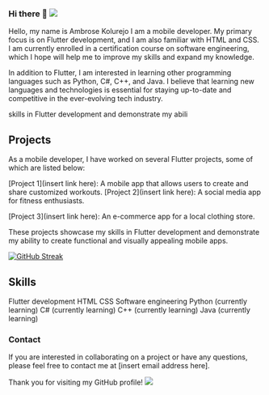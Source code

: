 ### Hi there 👋 ![](https://komarev.com/ghpvc/?username=ambrosekol&style=plastic)
Hello, my name is Ambrose Kolurejo I am a mobile developer. My primary focus is on Flutter development, and I am also familiar with HTML and CSS. I am currently enrolled in a certification course on software engineering, which I hope will help me to improve my skills and expand my knowledge.

In addition to Flutter, I am interested in learning other programming languages such as Python, C#, C++, and Java. I believe that learning new languages and technologies is essential for staying up-to-date and competitive in the ever-evolving tech industry.

skills in Flutter development and demonstrate my abili

## Projects

As a mobile developer, I have worked on several Flutter projects, some of which are listed below:

[Project 1](insert link here): A mobile app that allows users to create and share customized workouts.
[Project 2](insert link here): A social media app for fitness enthusiasts.

[Project 3](insert link here): An e-commerce app for a local clothing store.

These projects showcase my skills in Flutter development and demonstrate my ability to create functional and visually appealing mobile apps.

[![GitHub Streak](https://github-readme-streak-stats.herokuapp.com?user=ambrosekol&theme=dark&hide_border=true&border_radius=6.4&date_format=M%20j%5B%2C%20Y%5D&mode=weekly&fire=EB0000&ring=31EB5D)](https://git.io/streak-stats)

## Skills

Flutter development
HTML
CSS
Software engineering
Python (currently learning)
C# (currently learning)
C++ (currently learning)
Java (currently learning)

### Contact

If you are interested in collaborating on a project or have any questions, please feel free to contact me at [insert email address here].

Thank you for visiting my GitHub profile!
![](https://hit.yhype.me/github/profile?user_id=27368902)
